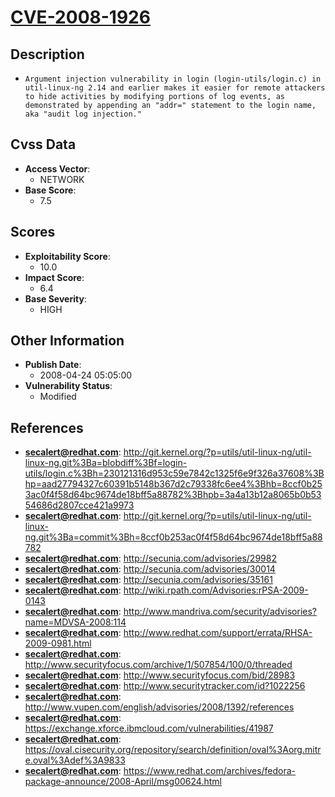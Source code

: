 
# [CVE-2008-1926](http://git.kernel.org/?p=utils/util-linux-ng/util-linux-ng.git%3Ba=blobdiff%3Bf=login-utils/login.c%3Bh=230121316d953c59e7842c1325f6e9f326a37608%3Bhp=aad27794327c60391b5148b367d2c79338fc6ee4%3Bhb=8ccf0b253ac0f4f58d64bc9674de18bff5a88782%3Bhpb=3a4a13b12a8065b0b5354686d2807cce421a9973)

## Description

- `Argument injection vulnerability in login (login-utils/login.c) in util-linux-ng 2.14 and earlier makes it easier for remote attackers to hide activities by modifying portions of log events, as demonstrated by appending an "addr=" statement to the login name, aka "audit log injection."`

## Cvss Data

- **Access Vector**:
  - NETWORK
- **Base Score**:
  - 7.5

## Scores

- **Exploitability Score**:
  - 10.0
- **Impact Score**:
  - 6.4
- **Base Severity**:
  - HIGH

## Other Information

- **Publish Date**:
  - 2008-04-24 05:05:00
- **Vulnerability Status**:
  - Modified

## References

- **secalert@redhat.com**: http://git.kernel.org/?p=utils/util-linux-ng/util-linux-ng.git%3Ba=blobdiff%3Bf=login-utils/login.c%3Bh=230121316d953c59e7842c1325f6e9f326a37608%3Bhp=aad27794327c60391b5148b367d2c79338fc6ee4%3Bhb=8ccf0b253ac0f4f58d64bc9674de18bff5a88782%3Bhpb=3a4a13b12a8065b0b5354686d2807cce421a9973
- **secalert@redhat.com**: http://git.kernel.org/?p=utils/util-linux-ng/util-linux-ng.git%3Ba=commit%3Bh=8ccf0b253ac0f4f58d64bc9674de18bff5a88782
- **secalert@redhat.com**: http://secunia.com/advisories/29982
- **secalert@redhat.com**: http://secunia.com/advisories/30014
- **secalert@redhat.com**: http://secunia.com/advisories/35161
- **secalert@redhat.com**: http://wiki.rpath.com/Advisories:rPSA-2009-0143
- **secalert@redhat.com**: http://www.mandriva.com/security/advisories?name=MDVSA-2008:114
- **secalert@redhat.com**: http://www.redhat.com/support/errata/RHSA-2009-0981.html
- **secalert@redhat.com**: http://www.securityfocus.com/archive/1/507854/100/0/threaded
- **secalert@redhat.com**: http://www.securityfocus.com/bid/28983
- **secalert@redhat.com**: http://www.securitytracker.com/id?1022256
- **secalert@redhat.com**: http://www.vupen.com/english/advisories/2008/1392/references
- **secalert@redhat.com**: https://exchange.xforce.ibmcloud.com/vulnerabilities/41987
- **secalert@redhat.com**: https://oval.cisecurity.org/repository/search/definition/oval%3Aorg.mitre.oval%3Adef%3A9833
- **secalert@redhat.com**: https://www.redhat.com/archives/fedora-package-announce/2008-April/msg00624.html

